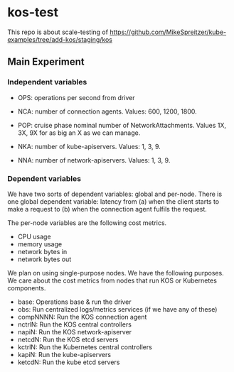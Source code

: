 # kos-test

This repo is about scale-testing of https://github.com/MikeSpreitzer/kube-examples/tree/add-kos/staging/kos

## Main Experiment

### Independent variables

- OPS: operations per second from driver

- NCA: number of connection agents.  Values: 600, 1200, 1800.

- POP: cruise phase nominal number of NetworkAttachments.  Values 1X, 3X, 9X for as big an X as we can manage.

- NKA: number of kube-apiservers.  Values: 1, 3, 9.

- NNA: number of network-apiservers.  Values: 1, 3, 9.

### Dependent variables

We have two sorts of dependent variables: global and per-node.  There is one global dependent variable: latency from
(a) when the client starts to make a request to (b) when the connection agent fulfils the request.

The per-node variables are the following cost metrics.

- CPU usage
- memory usage
- network bytes in
- network bytes out

We plan on using single-purpose nodes.  We have the following purposes.  We care about the cost metrics from nodes that
run KOS or Kubernetes components.

- base: Operations base & run the driver
- obs: Run centralized logs/metrics services (if we have any of these)
- compNNNN: Run the KOS connection agent
- nctrlN: Run the KOS central controllers
- napiN: Run the KOS network-apiserver
- netcdN: Run the KOS etcd servers
- kctrlN: Run the Kubernetes central controllers
- kapiN: Run the kube-apiservers
- ketcdN: Run the kube etcd servers
